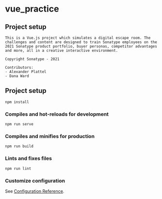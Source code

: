 # vue_practice

## Project setup
```
This is a Vue.js project which simulates a digital escape room. The challenges and content are designed to train Sonatype employees on the 2021 Sonatype product portfolio, buyer personas, competitor advantages and more, all in a creative interactive environment. 

Copyright Sonatype - 2021

Contributors:
- Alexander Plattel
- Dana Ward
```

## Project setup
```
npm install
```

### Compiles and hot-reloads for development
```
npm run serve
```

### Compiles and minifies for production
```
npm run build
```

### Lints and fixes files
```
npm run lint
```

### Customize configuration
See [Configuration Reference](https://cli.vuejs.org/config/).
